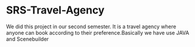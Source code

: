# SRS-Travel-Agency
We did this project in our second semester. It is a travel agency where anyone can book according to their preference.Basically we have use JAVA and Scenebuilder

